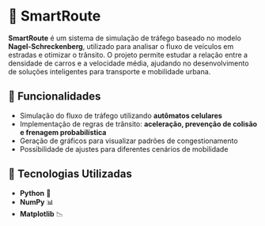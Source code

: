 # 🚗 SmartRoute  

**SmartRoute** é um sistema de simulação de tráfego baseado no modelo **Nagel-Schreckenberg**, utilizado para analisar o fluxo de veículos em estradas e otimizar o trânsito. O projeto permite estudar a relação entre a densidade de carros e a velocidade média, ajudando no desenvolvimento de soluções inteligentes para transporte e mobilidade urbana.  

## 📌 Funcionalidades  
- Simulação do fluxo de tráfego utilizando **autômatos celulares**  
- Implementação de regras de trânsito: **aceleração, prevenção de colisão e frenagem probabilística**  
- Geração de gráficos para visualizar padrões de congestionamento  
- Possibilidade de ajustes para diferentes cenários de mobilidade  

## 🚀 Tecnologias Utilizadas  
- **Python** 🐍  
- **NumPy** 📊  
- **Matplotlib** 📉  

